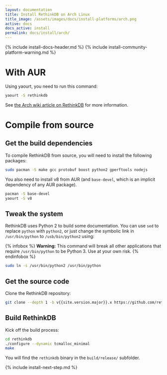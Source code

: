 ```yaml
---
layout: documentation
title: Install RethinkDB on Arch Linux
title_image: /assets/images/docs/install-platforms/arch.png
active: docs
docs_active: install
permalink: docs/install/arch/
---
```

{% include install-docs-header.md %}
{% include install-community-platform-warning.md %}
# With AUR #
Using yaourt, you need to run this command: 

```bash
yaourt -S rethinkdb
```

See [the Arch wiki article on RethinkDB](https://wiki.archlinux.org/index.php/RethinkDB) for more information.

# Compile from source #

## Get the build dependencies ##
To compile RethinkDB from source, you will need to install the following packages:

```bash
sudo pacman -S make gcc protobuf boost python2 gperftools nodejs
```

You also need to install v8 from AUR (and `base-devel`, which is an implicit dependency
of any AUR package).

```bash
pacman -S base-devel
yaourt -S v8
```

## Tweak the system ##

RethinkDB uses Python 2 to build some documentation. You can use `sed`
to replace `python` with `python2`, or just change the symbolic link in
`/usr/bin/python` to `/usb/bin/python2` using:

{% infobox %}
__Warning:__ This command will break all other applications that require
`/usr/bin/python` to be Python 3. Use at your own risk.
{% endinfobox %}

```bash
sudo ln -s /usr/bin/python2 /usr/bin/python
```

## Get the source code ##
Clone the RethinkDB repository:

```bash
git clone --depth 1 -b v{{site.version.major}}.x https://github.com/rethinkdb/rethinkdb.git
```

## Build RethinkDB ##
Kick off the build process:

```bash
cd rethinkdb
./configure --dynamic tcmalloc_minimal 
make
```

You will find the `rethinkdb` binary in the `build/release/` subfolder.  

{% include install-next-step.md %}
